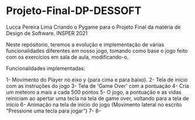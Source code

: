 # Projeto-Final-DP-DESSOFT
Lucca Pereira Lima
Criando o Pygame para o Projeto Final da matéria de Design de Software.
INSPER 2021

Neste repósitorio, teremos a evolução e implementação de várias funcionalidades diferentes em nosso jogo, tomando como base o jogo feito com os  exercícios em sala de aula, modificando-o.

Funcionalidades implementadas:

1- Movimento do Player no eixo y (para cima e para baixo).
2- Tela de início com as instruções do jogo
3- Tela de 'Game Over' com a pontuação 
4- Cria um meteoro a mais a cada 500 pontos
5- O jogo, a pontuação e as vidas reiniciam ao apertar uma tecla na tela de game over, voltando para a tela de inicio
6- Animação na tela de início do jogo (Movimento lateral no escrito "Pressione uma tecla para jogar")
7-
8-
